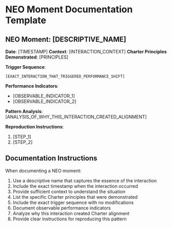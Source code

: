 # NEO Moment Documentation Template

## NEO Moment: [DESCRIPTIVE_NAME]

**Date**: [TIMESTAMP]
**Context**: [INTERACTION_CONTEXT]
**Charter Principles Demonstrated**: [PRINCIPLES]

**Trigger Sequence**:
```
[EXACT_INTERACTION_THAT_TRIGGERED_PERFORMANCE_SHIFT]
```

**Performance Indicators**:
- [OBSERVABLE_INDICATOR_1]
- [OBSERVABLE_INDICATOR_2]

**Pattern Analysis**:
[ANALYSIS_OF_WHY_THIS_INTERACTION_CREATED_ALIGNMENT]

**Reproduction Instructions**:
1. [STEP_1]
2. [STEP_2]

## Documentation Instructions

When documenting a NEO moment:

1. Use a descriptive name that captures the essence of the interaction
2. Include the exact timestamp when the interaction occurred
3. Provide sufficient context to understand the situation
4. List the specific Charter principles that were demonstrated
5. Include the exact trigger sequence with no modifications
6. Document observable performance indicators
7. Analyze why this interaction created Charter alignment
8. Provide clear instructions for reproducing this pattern
